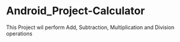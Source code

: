 # Android_Project-Calculator
This Project wil perform Add, Subtraction, Multiplication and Division operations
